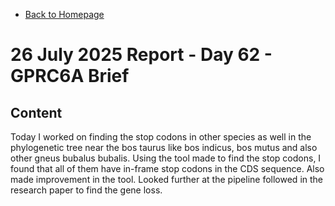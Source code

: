 - [Back to Homepage](/README.md)

# 26 July 2025 Report - Day 62 - GPRC6A Brief

## Content

Today I worked on finding the stop codons in other species as well in the phylogenetic tree near the bos taurus like bos indicus, bos mutus and also other gneus bubalus bubalis. Using the tool made to find the stop codons, I found that all of them have in-frame stop codons in the CDS sequence. Also made improvement in the tool. Looked further at the pipeline followed in the research paper to find the gene loss.